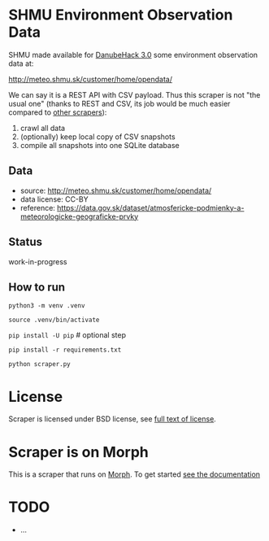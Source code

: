 # SHMU Environment Observation Data

SHMU made available for [DanubeHack 3.0](http://danubehack.eu/) some
environment observation data at:

http://meteo.shmu.sk/customer/home/opendata/

We can say it is a REST API with CSV payload. Thus this scraper is not "the
usual one" (thanks to REST and CSV, its job would be much easier compared to
[other scrapers](https://morph.io/soit-sk/)):

1. crawl all data
2. (optionally) keep local copy of CSV snapshots
3. compile all snapshots into one SQLite database

## Data

- source: http://meteo.shmu.sk/customer/home/opendata/
- data license: CC-BY
- reference: https://data.gov.sk/dataset/atmosfericke-podmienky-a-meteorologicke-geograficke-prvky

## Status

work-in-progress

## How to run

`python3 -m venv .venv`

`source .venv/bin/activate`

`pip install -U pip` # optional step

`pip install -r requirements.txt`

`python scraper.py`

# License

Scraper is licensed under BSD license, see [full text of license](LICENSE).

# Scraper is on Morph

This is a scraper that runs on [Morph](https://morph.io).  To get started
[see the documentation](https://morph.io/documentation)

# TODO

* ...
